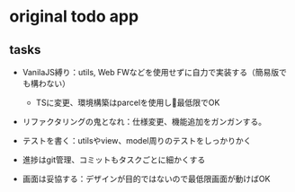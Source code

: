 # original todo app

## tasks

- VanilaJS縛り：utils, Web FWなどを使用せずに自力で実装する（簡易版でも構わない）
  - TSに変更、環境構築はparcelを使用し最低限でOK

- リファクタリングの鬼となれ：仕様変更、機能追加をガンガンする。
- テストを書く：utilsやview、model周りのテストをしっかりかく
- 進捗はgit管理、コミットもタスクごとに細かくする
- 画面は妥協する：デザインが目的ではないので最低限画面が動けばOK
